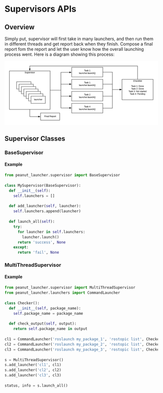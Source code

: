 # Supervisors APIs

## Overview

Simply put, supervisor will first take in many launchers, and then run them in different threads and get report back when they finish. Compose a final report fom the report and let the user know how the overall launching process went. Here is a diagram showing this process:

![What is a supervisor](https://raw.githubusercontent.com/tianhaoz95/pics/master/Blank%20Diagram%20-%20Page%201.png)

## Supervisor Classes

### BaseSupervisor

#### Example

```python
from peanut_launcher.supervisor import BaseSupervisor

class MySupervisor(BaseSupervisor):
  def __init__(self):
    self.launchers = []

  def add_launcher(self, launcher):
    self.launchers.append(launcher)
  
  def launch_all(self):
    try:
      for launcher in self.launchers:
        launcher.launch()
      return 'success', None
    except:
      return 'fail', None
```

### MultiThreadSupervisor

#### Example

```python
from peanut_launcher.supervisor import MultiThreadSupervisor
from peanut_launcher.launchers import CommandLauncher

class Checker():
  def __init__(self, package_name):
    self.package_name = package_name
  
  def check_output(self, output):
    return self.package_name in output

cl1 = CommandLauncher('roslaunch my_package_1', 'rostopic list', Checker('my_package_1').check_output)
cl2 = CommandLauncher('roslaunch my_package_2', 'rostopic list', Checker('my_package_2').check_output)
cl3 = CommandLauncher('roslaunch my_package_3', 'rostopic list', Checker('my_package_3').check_output)

s = MultiThreadSupervisor()
s.add_launcher('cl1', cl1)
s.add_launcher('cl2', cl2)
s.add_launcher('cl3', cl3)

status, info = s.launch_all()
```

